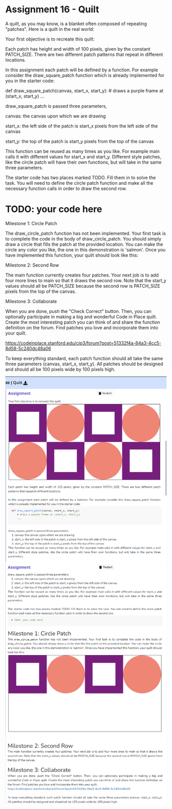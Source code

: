# Assignment 16 - Quilt
A quilt, as you may know, is a blanket often composed of repeating "patches". Here is a quilt in the real world:





Your first objective is to recreate this quilt:





Each patch has height and width of 100 pixels, given by the constant PATCH_SIZE. There are two different patch patterns that repeat in different locations.



In this assignment each patch will be defined by a function. For example consider the draw_square_patch function which is already implemented for you in the starter code:

def draw_square_patch(canvas, start_x, start_y):
    # draws a purple frame at (start_x, start_y)
    ...



draw_square_patch is passed three parameters, 





canvas: the canvas upon which we are drawing



start_x: the left side of the patch is start_x pixels from the left side of the canvas



start_y: the top of the patch is start_y pixels from the top of the canvas

This function can be reused as many times as you like. For example main calls it with different values for start_x and start_y. Different style patches, like the circle patch will have their own functions, but will take in the same three parameters.



The starter code has two places marked TODO. Fill them in to solve the task. You will need to define the circle patch function and make all the necessary function calls in order to draw the second row.

# TODO: your code here



Milestone 1: Circle Patch

The draw_circle_patch function has not been implemented. Your first task is to complete the code in the body of draw_circle_patch. You should simply draw a circle that fills the patch at the provided location. You can make the circle any color you like, the one in this demonstration is 'salmon'. Once you have implemented this function, your quilt should look like this:





Milestone 2: Second Row

The main function currently creates four patches. Your next job is to add four more lines to main so that it draws the second row. Note that the start_y values should all be PATCH_SIZE because the second row is PATCH_SIZE pixels from the top of the canvas.



Milestone 3: Collaborate

When you are done, push the "Check Correct" button. Then, you can optionally participate in making a big and wonderful Code in Place quilt. Create the most interesting patch you can think of and share the function definition on the forum. Find patches you love and incorporate them into your quilt. 

https://codeinplace.stanford.edu/cip3/forum?post=51332f4a-84a3-4cc5-8d58-5c240dc48a06 



To keep everything standard, each patch function should all take the same three parameters (canvas, start_x, start_y). All patches should be designed and should all be 100 pixels wide by 100 pixels high.

![Quilt](challenge_16_Quilt_01.png)
![Quilt](challenge_16_Quilt_02.png)
![Quilt](challenge_16_Quilt_03.png)
